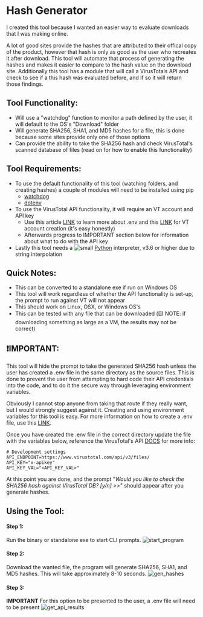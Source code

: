 # Hash Generator

I created this tool because I wanted an easier way to evaluate downloads that I was making online. 

A lot of good sites provide the hashes that are attributed to their offical copy of the product, however that hash is only as good as the user who recreates it after download. This tool will automate that process of generating the hashes and makes it easier to compare to the hash value on the download site. Additionally this tool has a module that will call a VirusTotals API and check to see if a this hash was evaluated before, and if so it will return those findings.


## Tool Functionality:

- Will use a "watchdog" function to monitor a path defined by the user, it will default to the OS's "Download" folder
- Will generate SHA256, SHA1, and MD5 hashes for a file, this is done because some sites provide only one of those options
- Can provide the ability to take the SHA256 hash and check VirusTotal's scanned database of files (read on for how to enable this functionality)

## Tool Requirements:

- To use the default functionality of this tool (watching folders, and creating hashes) a couple of modules will need to be installed using pip
    - [watchdog](https://pypi.org/project/watchdog/)
    - [dotenv](https://pypi.org/project/python-dotenv/)
- To use the VirusTotal API functionality, it will require an VT account and API key
    - Use this article [LINK](https://dev.to/jakewitcher/using-env-files-for-environment-variables-in-python-applications-55a1) to learn more about .env and this [LINK](https://www.tines.com/blog/virustotal-api-security-automation) for VT account creation (it's easy honestly)
    - Afterwards progress to IMPORTANT section below for information about what to do with the API key
- Lastly this tool needs a ![small](https://user-images.githubusercontent.com/80045938/148561762-9590c4a1-a424-4c7b-a0fb-68190fb7a31c.png) [Python](https://www.python.org/downloads/) interpreter, v3.6 or higher due to string interpolation


## Quick Notes:

- This can be converted to a standalone exe if run on Windows OS
- This tool will work regardless of whether the API functionality is set-up, the prompt to run against VT will not appear
- This should work on Linux, OSX, or Windows OS's
- This can be tested with any file that can be downloaded (🟨 NOTE: if downloading something as large as a VM, the results may not be correct)

## ❗IMPORTANT:

This tool will hide the prompt to take the generated SHA256 hash unless the user has created a .env file in the same directory as the source files. This is done to prevent the user from attempting to hard code their API credentials into the code, and to do it the secure way through leveraging environment variables.

Obviously I cannot stop anyone from taking that route if they really want, but I would strongly suggest against it. Creating and using environment variables for this tool is easy. For more information on how to create a .env file, use this [LINK](https://dev.to/jakewitcher/using-env-files-for-environment-variables-in-python-applications-55a1).

Once you have created the .env file in the correct directory update the file with the variables below, reference the VirusTotal's API [DOCS](https://developers.virustotal.com/reference/overview) for more info:
```
# Development settings
API_ENDPOINT=https://www.virustotal.com/api/v3/files/
API_KEY="x-apikey"
API_KEY_VAL="<API_KEY_VAL>"
```
At this point you are done, and the prompt "*Would you like to check the SHA256 hash against VirusTotal DB? [y/n] >>*" should appear after you generate hashes.


## Using the Tool:

#### Step 1: 
Run the binary or standalone exe to start CLI prompts.
![start_program](https://user-images.githubusercontent.com/80045938/149607071-48f9168b-bf46-4245-8994-ad9e01adc7a8.gif)

#### Step 2: 
Download the wanted file, the program will generate SHA256, SHA1, and MD5 hashes. This will take approximately 8-10 seconds.
![gen_hashes](https://user-images.githubusercontent.com/80045938/149607081-1050a921-d786-4da3-bd5d-85ec620862b6.gif)

#### Step 3: 
**IMPORTANT** For this option to be presented to the user, a .env file will need to be present
![get_api_results](https://user-images.githubusercontent.com/80045938/149607147-1d7fe82a-d119-460e-9203-f9471e3a9342.gif)

